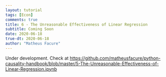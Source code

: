 ```yaml
---
layout: tutorial
tags: [Econ]
comments: true
title: 6 - The Unreasonable Effectiveness of Linear Regression
subtitle: Coming Soon
date: 2020-06-18
true-dt: 2020-06-18
author: "Matheus Facure"
---
```


Under development. Check at https://github.com/matheusfacure/python-causality-handbook/blob/master/5-The-Unreasonable-Effectiveness-of-Linear-Regression.ipynb
